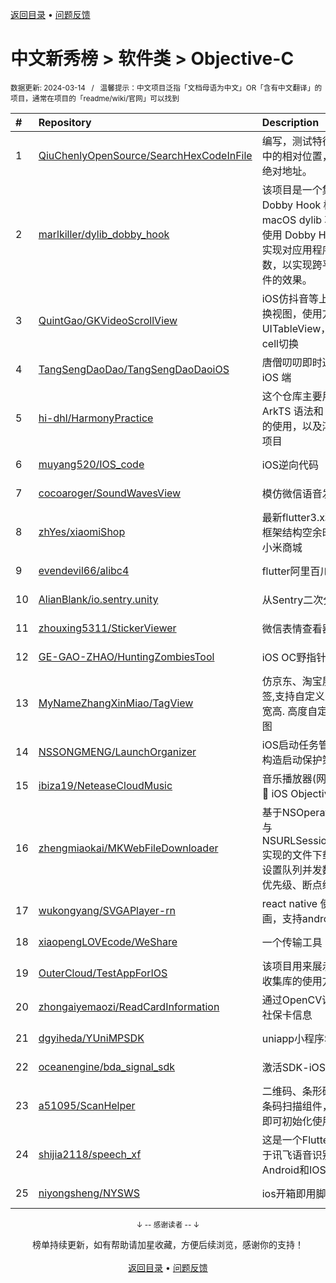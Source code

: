 <a href="https://github.com/GrowingGit/GitHub-Chinese-Top-Charts#github中文排行榜">返回目录</a> • <a href="/content/docs/feedback.md">问题反馈</a>

# 中文新秀榜 > 软件类 > Objective-C
<sub>数据更新: 2024-03-14&nbsp;&nbsp;&nbsp;/&nbsp;&nbsp;&nbsp;温馨提示：中文项目泛指「文档母语为中文」OR「含有中文翻译」的项目，通常在项目的「readme/wiki/官网」可以找到</sub>

|#|Repository|Description|Stars|Updated|Created|
|:-|:-|:-|:-|:-|:-|
|1|[QiuChenlyOpenSource/SearchHexCodeInFile](https://github.com/QiuChenlyOpenSource/SearchHexCodeInFile)|编写，测试特征码在文件中的相对位置，以便注入绝对地址。|48|2024-02-27|2023-10-13|
|2|[marlkiller/dylib_dobby_hook](https://github.com/marlkiller/dylib_dobby_hook)|该项目是一个集成了 Dobby Hook 框架的 macOS dylib 项目，通过使用 Dobby Hook 框架实现对应用程序的钩子函数，以实现跨平台破解软件的效果。|47|2024-02-27|2024-01-14|
|3|[QuintGao/GKVideoScrollView](https://github.com/QuintGao/GKVideoScrollView)|iOS仿抖音等上下滑动切换视图，使用方式类似UITableView，支持不同cell切换|24|2024-01-15|2023-03-16|
|4|[TangSengDaoDao/TangSengDaoDaoiOS](https://github.com/TangSengDaoDao/TangSengDaoDaoiOS)|唐僧叨叨即时通讯(im) iOS 端|22|2024-02-27|2023-07-06|
|5|[hi-dhl/HarmonyPractice](https://github.com/hi-dhl/HarmonyPractice)|这个仓库主要用于演示 ArkTS 语法和 鸿蒙组件的使用，以及鸿蒙的实战项目|16|2024-01-28|2024-01-20|
|6|[muyang520/IOS_code](https://github.com/muyang520/IOS_code)|iOS逆向代码|13|2023-10-13|2023-05-04|
|7|[cocoaroger/SoundWavesView](https://github.com/cocoaroger/SoundWavesView)|模仿微信语音发送动效|5|2023-11-27|2023-11-27|
|8|[zhYes/xiaomiShop](https://github.com/zhYes/xiaomiShop)|最新flutter3.x利用Getx框架结构空余时间仿写的小米商城|5|2023-12-01|2023-11-16|
|9|[evendevil66/alibc4](https://github.com/evendevil66/alibc4)|flutter阿里百川4.x插件|4|2023-12-09|2023-12-08|
|10|[AlianBlank/io.sentry.unity](https://github.com/AlianBlank/io.sentry.unity)|从Sentry二次分发而来|4|2023-12-02|2023-12-02|
|11|[zhouxing5311/StickerViewer](https://github.com/zhouxing5311/StickerViewer)|微信表情查看器|3|2024-02-28|2024-02-27|
|12|[GE-GAO-ZHAO/HuntingZombiesTool](https://github.com/GE-GAO-ZHAO/HuntingZombiesTool)|iOS OC野指针扑获工具|3|2024-03-07|2023-12-20|
|13|[MyNameZhangXinMiao/TagView](https://github.com/MyNameZhangXinMiao/TagView)|仿京东、淘宝展开/收起标签,支持自定义且自动适应宽高. 高度自定义.标签试图|3|2023-11-08|2023-11-08|
|14|[NSSONGMENG/LaunchOrganizer](https://github.com/NSSONGMENG/LaunchOrganizer)|iOS启动任务管理，方便构造启动保护策略。|3|2023-10-09|2023-08-07|
|15|[ibiza19/NeteaseCloudMusic](https://github.com/ibiza19/NeteaseCloudMusic)|音乐播放器(网易云音乐)🎹 iOS Objective-C版|3|2023-11-13|2023-07-20|
|16|[zhengmiaokai/MKWebFileDownloader](https://github.com/zhengmiaokai/MKWebFileDownloader)|基于NSOperationQueue与NSURLSessionDataTask实现的文件下载器（支持设置队列并发数量、任务优先级、断点续传）。|3|2024-01-23|2023-04-19|
|17|[wukongyang/SVGAPlayer-rn](https://github.com/wukongyang/SVGAPlayer-rn)|react native 使用svga动画，支持android、ios|2|2023-12-13|2023-12-09|
|18|[xiaopengLOVEcode/WeShare](https://github.com/xiaopengLOVEcode/WeShare)|一个传输工具|2|2023-12-26|2023-11-07|
|19|[OuterCloud/TestAppForIOS](https://github.com/OuterCloud/TestAppForIOS)|该项目用来展示用例信息收集库的使用方法|2|2023-10-31|2023-10-30|
|20|[zhongaiyemaozi/ReadCardInformation](https://github.com/zhongaiyemaozi/ReadCardInformation)|通过OpenCV读取身份证/社保卡信息|2|2023-11-10|2023-10-20|
|21|[dgyiheda/YUniMPSDK](https://github.com/dgyiheda/YUniMPSDK)|uniapp小程序SDK|2|2023-11-28|2023-09-14|
|22|[oceanengine/bda_signal_sdk](https://github.com/oceanengine/bda_signal_sdk)|激活SDK-iOS|2|2024-01-23|2023-09-12|
|23|[a51095/ScanHelper](https://github.com/a51095/ScanHelper)|二维码、条形码、等多种条码扫描组件，一行代码即可初始化使用。|2|2023-12-05|2023-05-06|
|24|[shijia2118/speech_xf](https://github.com/shijia2118/speech_xf)|这是一个Flutter插件，用于讯飞语音识别，支持Android和IOS.|2|2023-12-25|2023-04-30|
|25|[niyongsheng/NYSWS](https://github.com/niyongsheng/NYSWS)|ios开箱即用脚手架🍭|2|2024-01-26|2023-04-23|

<div align="center">
    <p><sub>↓ -- 感谢读者 -- ↓</sub></p>
    榜单持续更新，如有帮助请加星收藏，方便后续浏览，感谢你的支持！
</div>

<br/>

<div align="center"><a href="https://github.com/GrowingGit/GitHub-Chinese-Top-Charts#github中文排行榜">返回目录</a> • <a href="/content/docs/feedback.md">问题反馈</a></div>

